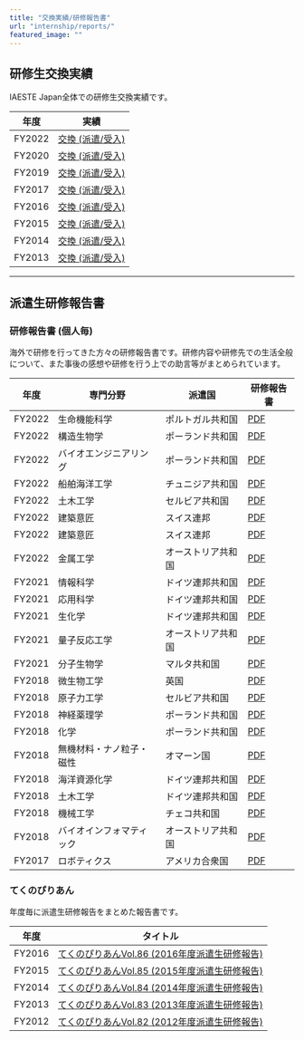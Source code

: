 ```yaml
---
title: "交換実績/研修報告書"
url: "internship/reports/"
featured_image: ""
---
```


## 研修生交換実績

IAESTE Japan全体での研修生交換実績です。

| 年度 | 実績 |
| --- | ---- |
| FY2022 | [交換 (派遣/受入) ](/files/internship/reports/exchange-results-fy2022.pdf) |
| FY2020 | [交換 (派遣/受入) ](/files/internship/reports/exchange-results-fy2020.pdf) |
| FY2019 | [交換 (派遣/受入) ](/files/internship/reports/exchange-results-fy2019.pdf) |
| FY2017 | [交換 (派遣/受入) ](/files/internship/reports/exchange-results-fy2017.pdf) |
| FY2016 | [交換 (派遣/受入) ](/files/internship/reports/exchange-results-fy2016.pdf) |
| FY2015 | [交換 (派遣/受入) ](/files/internship/reports/exchange-results-fy2015.pdf) |
| FY2014 | [交換 (派遣/受入) ](/files/internship/reports/exchange-results-fy2014.pdf) |
| FY2013 | [交換 (派遣/受入) ](/files/internship/reports/exchange-results-fy2013.pdf) |

---

## 派遣生研修報告書

### 研修報告書 (個人毎)

海外で研修を行ってきた方々の研修報告書です。研修内容や研修先での生活全般について、また事後の感想や研修を行う上での助言等がまとめられています。

| 年度   | 専門分野      | 派遣国           | 研修報告書 |
| ------ | ----------- | --------------- | -------- |
| FY2022 | 生命機能科学 | ポルトガル共和国 | [PDF](/files/internship/reports/training-report-fy2022-pt-nishijima.pdf) |
| FY2022 | 構造生物学 | ポーランド共和国 | [PDF](/files/internship/reports/training-report-fy2022-pl-anonymous.pdf) |
| FY2022 | バイオエンジニアリング | ポーランド共和国 | [PDF](/files/internship/reports/training-report-fy2022-pl-azuma.pdf) |
| FY2022 | 船舶海洋工学 | チュニジア共和国 | [PDF](/files/internship/reports/training-report-fy2022-tn-genda.pdf) |
| FY2022 | 土木工学 | セルビア共和国 | [PDF](/files/internship/reports/training-report-fy2022-rs-anonymous.pdf) |
| FY2022 | 建築意匠 | スイス連邦 | [PDF](/files/internship/reports/training-report-fy2022-ch-oonuma.pdf) |
| FY2022 | 建築意匠 | スイス連邦 | [PDF](/files/internship/reports/training-report-fy2022-ch-yoshizawa.pdf) |
| FY2022 | 金属工学 | オーストリア共和国 | [PDF](/files/internship/reports/training-report-fy2022-at-akiyama.pdf) |
| FY2021 | 情報科学     | ドイツ連邦共和国   | [PDF](/files/internship/reports/training-report-fy2021-de-kaku.pdf) |
| FY2021 | 応用科学     | ドイツ連邦共和国   | [PDF](/files/internship/reports/training-report-fy2021-de-nishihara.pdf) |
| FY2021 | 生化学       | ドイツ連邦共和国   | [PDF](/files/internship/reports/training-report-fy2021-de-anonymous.pdf) |
| FY2021 | 量子反応工学  | オーストリア共和国 | [PDF](/files/internship/reports/training-report-fy2021-at-anonymous.pdf) |
| FY2021 | 分子生物学    | マルタ共和国      | [PDF](/files/internship/reports/training-report-fy2021-mt-anonymous.pdf) |
| FY2018 | 微生物工学    | 英国             | [PDF](/files/internship/reports/training-report-fy2018-uk-funatsu.pdf) |
| FY2018 | 原子力工学    | セルビア共和国    | [PDF](/files/internship/reports/training-report-fy2018-rs-sasaki.pdf) |
| FY2018 | 神経薬理学    | ポーランド共和国  | [PDF](/files/internship/reports/training-report-fy2018-pl-igarashi.pdf) |
| FY2018 | 化学         | ポーランド共和国  | [PDF](/files/internship/reports/training-report-fy2018-pl-arimoto.pdf) |
| FY2018 | 無機材料・ナノ粒子・磁性 | オマーン国 | [PDF](/files/internship/reports/training-report-fy2018-om-harada.pdf) |
| FY2018 | 海洋資源化学  | ドイツ連邦共和国   | [PDF](/files/internship/reports/training-report-fy2018-de-nyunoya.pdf) |
| FY2018 | 土木工学     | ドイツ連邦共和国   | [PDF](/files/internship/reports/training-report-fy2018-de-kishida.pdf) |
| FY2018 | 機械工学     | チェコ共和国      | [PDF](/files/internship/reports/training-report-fy2018-cz-moritoki.pdf) |
| FY2018 | バイオインフォマティック | オーストリア共和国 | [PDF](/files/internship/reports/training-report-fy2018-at-yang.pdf) |
| FY2017 | ロボティクス | アメリカ合衆国     | [PDF](/files/internship/reports/training-report-fy2017-us-kawanishi.pdf) |

### てくのぴりあん

年度毎に派遣生研修報告をまとめた報告書です。

| 年度    | タイトル |
| ------ | ------------------------------------------------------------------------------------- |
| FY2016 | [てくのぴりあんVol.86 (2016年度派遣生研修報告)](/files/internship/reports/techno-fy2016.pdf) |
| FY2015 | [てくのぴりあんVol.85 (2015年度派遣生研修報告)](/files/internship/reports/techno-fy2015.pdf) |
| FY2014 | [てくのぴりあんVol.84 (2014年度派遣生研修報告)](/files/internship/reports/techno-fy2014.pdf) |
| FY2013 | [てくのぴりあんVol.83 (2013年度派遣生研修報告)](/files/internship/reports/techno-fy2013.pdf) |
| FY2012 | [てくのぴりあんVol.82 (2012年度派遣生研修報告)](/files/internship/reports/techno-fy2012.pdf) |
